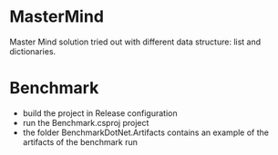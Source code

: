 # MasterMind
Master Mind solution tried out with different data structure: list and dictionaries.

# Benchmark
- build the project in Release configuration
- run the Benchmark.csproj project
- the folder BenchmarkDotNet.Artifacts contains an example of the artifacts of the benchmark run

